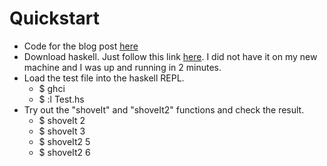 # Quickstart

- Code for the blog post
  [here](https://pd-dev.xyz/blog/why-monads-make-lives-easier)
- Download haskell. Just follow this link
  [here](https://www.haskell.org/ghcup/). I did not have it on my new machine
and I was up and running in 2 minutes.
- Load the test file into the haskell REPL.
    - $ ghci
    - $ :l Test.hs
- Try out the "shoveIt" and "shoveIt2" functions and check the result.
    - $ shoveIt 2
    - $ shoveIt 3
    - $ shoveIt2 5
    - $ shoveIt2 6

